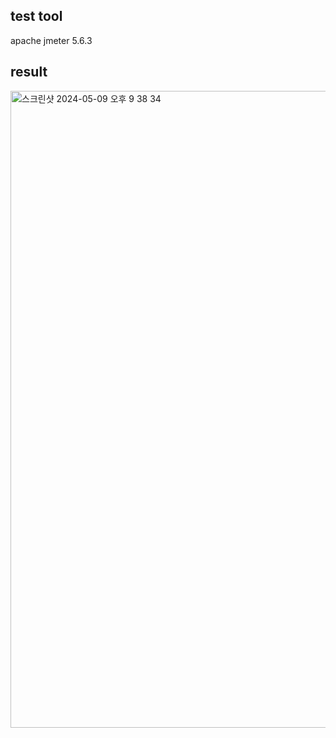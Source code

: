 ## test tool
apache jmeter 5.6.3

## result
<img width="1019" alt="스크린샷 2024-05-09 오후 9 38 34" src="https://github.com/openmpy/springboot-idol-ticketing/assets/150704638/9bdf8fc9-dec1-41fc-9cc1-5982a0107209">
